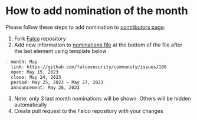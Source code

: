 # How to add nomination of the month
Please follow these steps to add nomination to [contributors page](https://falco.org/community/contributors/#nominate-the-next-contributor-of-the-month):
1. Fork [Falco](https://github.com/falcosecurity/falco-website) repository
2. Add new information to [nominations file](https://github.com/falcosecurity/falco-website/blob/master/data/nominations.yaml) at the bottom of the file after the last element using template below
```
- month: May
  link: https://github.com/falcosecurity/community/issues/166
  open: May 15, 2023
  close: May 24, 2023
  period: May 25, 2023 — May 27, 2023
  announcement: May 28, 2023
```
3. Note: only 3 last month nominations will be shown. Others will be hidden automatically
4. Create pull request to the Falco repository with your changes
